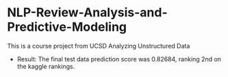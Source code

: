 # NLP-Review-Analysis-and-Predictive-Modeling
This is a course project from UCSD Analyzing Unstructured Data

- Result: The final test data prediction score was 0.82684, ranking 2nd on the kaggle rankings.

